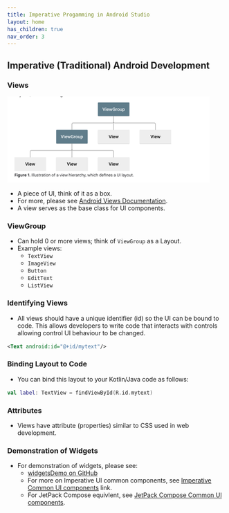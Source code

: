 ```yaml
---
title: Imperative Progamming in Android Studio
layout: home
has_children: true
nav_order: 3
---
```


## Imperative (Traditional) Android Development

### Views
![Views Image](img/views.png)
- A piece of UI, think of it as a box.
- For more, please see [Android Views Documentation](https://developer.android.com/develop/ui/views/layout/declaring-layout).
- A view serves as the base class for UI components.

### ViewGroup
- Can hold 0 or more views; think of `ViewGroup` as a Layout.
- Example views:
  - `TextView`
  - `ImageView`
  - `Button`
  - `EditText`
  - `ListView`
  
### Identifying Views
- All views should have a unique identifier (id) so the UI can be bound to code. This allows developers to write code
that interacts with controls allowing control UI behaviour to be changed.
  
```xml
<Text android:id="@+id/mytext"/>
```

### Binding Layout to Code
- You can bind this layout to your Kotlin/Java code as follows:
  
```kotlin
val label: TextView = findViewById(R.id.mytext)
```

### Attributes
- Views have attribute (properties) similar to CSS used in web development.

### Demonstration of Widgets
- For demonstration of widgets, please see:
  - [widgetsDemo on GitHub](https://github.com/Mbialowas10/widgetsDemo)
  - For more on Imperative UI common components, see [Imperative Common UI components](https://github.com/Mbialowas10/Common_UI_Components.git) link.
  - For JetPack Compose equivlent, see [JetPack Compose Common UI components](https://github.com/Mbialowas10/Common_UI_Components_JetPack_Compose.git).

